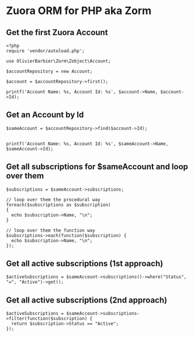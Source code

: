 # Zuora ORM for PHP aka Zorm

## Get the first Zuora Account
```
<?php
require 'vendor/autoload.php';

use OlivierBarbier\Zorm\Zobject\Account;

$accountRepository = new Account;

$account = $accountRepository->first();

printf('Account Name: %s, Account Id: %s', $account->Name, $account->Id);
```

## Get an Account by Id
```
$sameAccount = $accountRepository->find($account->Id);


printf('Account Name: %s, Account Id: %s', $sameAccount->Name, $sameAccount->Id);
```

## Get all subscriptions for $sameAccount and loop over them
```
$subscriptions = $sameAccount->subscriptions;

// loop over them the procedural way
foreach($subscriptions as $subscription)
{
  echo $subscription->Name, "\n";
}

// loop over them the function way
$subscriptions->each(function($subscription) {
  echo $subscription->Name, "\n";
});
```

## Get all active subscriptions (1st approach)
```
$activeSubscriptions = $sameAccount->subscriptions()->where("Status", "=", "Active")->get();
```

## Get all active subscriptions (2nd approach)
```
$activeSubscriptions = $sameAccount->subscriptions->filter(function($subscription) {
  return $subscription->Status == "Active";
});
```
